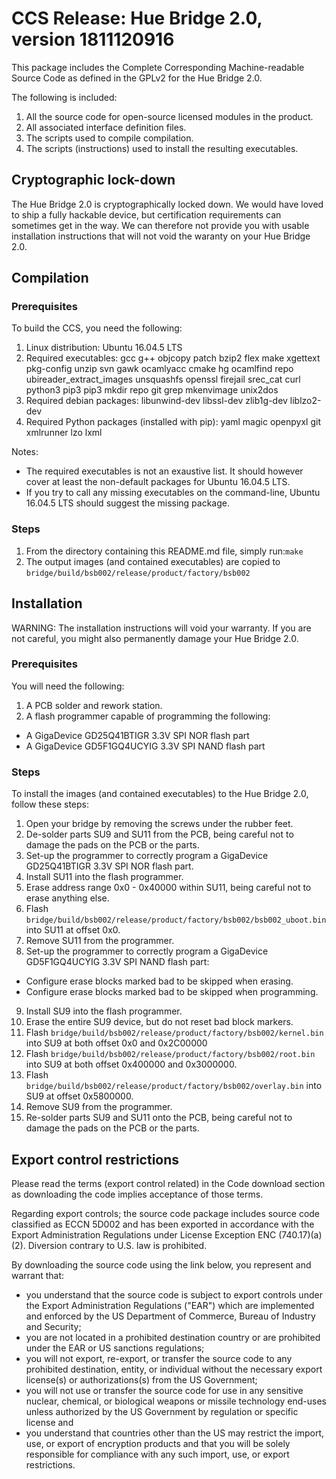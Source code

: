 # CCS Release: Hue Bridge 2.0, version 1811120916

This package includes the Complete Corresponding Machine-readable Source Code as defined in the GPLv2 for the Hue Bridge 2.0.

The following is included:

1. All the source code for open-source licensed modules in the product.
2. All associated interface definition files.
3. The scripts used to compile compilation.
4. The scripts (instructions) used to install the resulting executables.

## Cryptographic lock-down

The Hue Bridge 2.0 is cryptographically locked down. We would have loved to ship a fully hackable device, but certification requirements can sometimes get in the way. We can therefore not provide you with usable installation instructions that will not void the waranty on your Hue Bridge 2.0. 

## Compilation

### Prerequisites

To build the CCS, you need the following:

1. Linux distribution: Ubuntu 16.04.5 LTS
2. Required executables: gcc g++ objcopy patch bzip2 flex make xgettext pkg-config unzip svn gawk ocamlyacc cmake hg ocamlfind repo ubireader_extract_images unsquashfs openssl firejail srec_cat curl python3 pip3 pip3 mkdir repo git grep mkenvimage unix2dos
3. Required debian packages: libunwind-dev libssl-dev zlib1g-dev liblzo2-dev
4. Required Python packages (installed with pip): yaml magic openpyxl git xmlrunner lzo lxml

Notes:

* The required executables is not an exaustive list. It should however cover at least the non-default packages for Ubuntu 16.04.5 LTS.
* If you try to call any missing executables on the command-line, Ubuntu 16.04.5 LTS should suggest the missing package.

### Steps

1. From the directory containing this README.md file, simply run:```make```
2. The output images (and contained executables) are copied to `bridge/build/bsb002/release/product/factory/bsb002`

## Installation

WARNING: The installation instructions will void your warranty. If you are not careful, you might also permanently damage your Hue Bridge 2.0.

### Prerequisites

You will need the following:

1. A PCB solder and rework station.
2. A flash programmer capable of programming the following:
  * A GigaDevice GD25Q41BTIGR 3.3V SPI NOR flash part
  * A GigaDevice GD5F1GQ4UCYIG 3.3V SPI NAND flash part

### Steps

To install the images (and contained executables) to the Hue Bridge 2.0, follow these steps:

1. Open your bridge by removing the screws under the rubber feet.
2. De-solder parts SU9 and SU11 from the PCB, being careful not to damage the pads on the PCB or the parts.
3. Set-up the programmer to correctly program a GigaDevice GD25Q41BTIGR 3.3V SPI NOR flash part.
4. Install SU11 into the flash programmer.
5. Erase address range 0x0 - 0x40000 within SU11, being careful not to erase anything else.
6. Flash `bridge/build/bsb002/release/product/factory/bsb002/bsb002_uboot.bin` into SU11 at offset 0x0.
7. Remove SU11 from the programmer.
8. Set-up the programmer to correctly program a GigaDevice GD5F1GQ4UCYIG 3.3V SPI NAND flash part:
  * Configure erase blocks marked bad to be skipped when erasing.
  * Configure erase blocks marked bad to be skipped when programming.
9. Install SU9 into the flash programmer.
10. Erase the entire SU9 device, but do not reset bad block markers.
11. Flash `bridge/build/bsb002/release/product/factory/bsb002/kernel.bin` into SU9 at both offset 0x0 and 0x2C00000
12. Flash `bridge/build/bsb002/release/product/factory/bsb002/root.bin` into SU9 at both offset 0x400000 and 0x3000000.
13. Flash `bridge/build/bsb002/release/product/factory/bsb002/overlay.bin` into SU9 at offset 0x5800000.
14. Remove SU9 from the programmer.
15. Re-solder parts SU9 and SU11 onto the PCB, being careful not to damage the pads on the PCB or the parts.

## Export control restrictions

Please read the terms (export control related) in the Code download section as downloading the code implies acceptance of those terms.

Regarding export controls; the source code package includes source code classified as ECCN 5D002 and has been exported in accordance with the Export Administration Regulations under License Exception ENC (740.17)(a)(2). Diversion contrary to U.S. law is prohibited.

By downloading the source code using the link below, you represent and warrant that:
 * you understand that the source code is subject to export controls under the Export Administration Regulations ("EAR") which are implemented and enforced by the US Department of Commerce, Bureau of Industry and Security;
 * you are not located in a prohibited destination country or are prohibited under the EAR or US sanctions regulations;
 * you will not export, re-export, or transfer the source code to any prohibited destination, entity, or individual without the necessary export license(s) or authorizations(s) from the US Government;
 * you will not use or transfer the source code for use in any sensitive nuclear, chemical, or biological weapons or missile technology end-uses unless authorized by the US Government by regulation or specific license and
 * you understand that countries other than the US may restrict the import, use, or export of encryption products and that you will be solely responsible for compliance with any such import, use, or export restrictions.
